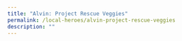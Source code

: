 ```yaml
---
title: "Alvin: Project Rescue Veggies"
permalink: /local-heroes/alvin-project-rescue-veggies
description: ""
---
```

